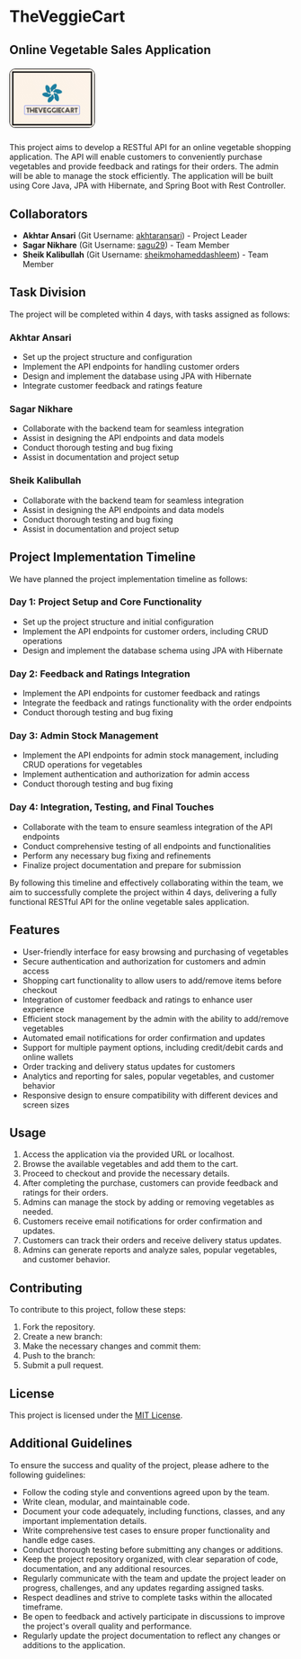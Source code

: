 # TheVeggieCart
## Online Vegetable Sales Application <p> <img src="logo.png" alt="Project Diagram" width="150" style="border: 1px solid black; border-radius: 10px;"> </p>

This project aims to develop a RESTful API for an online vegetable shopping application. The API will enable customers to conveniently purchase vegetables and provide feedback and ratings for their orders. The admin will be able to manage the stock efficiently. The application will be built using Core Java, JPA with Hibernate, and Spring Boot with Rest Controller.

## Collaborators

- **Akhtar Ansari** (Git Username: [akhtaransari](https://github.com/akhtaransari)) - Project Leader
- **Sagar Nikhare** (Git Username: [sagu29](https://github.com/sagu29)) - Team Member
- **Sheik Kalibullah** (Git Username: [sheikmohameddashleem](https://github.com/sheikmohameddashleem)) - Team Member

## Task Division

The project will be completed within 4 days, with tasks assigned as follows:

### Akhtar Ansari
- Set up the project structure and configuration
- Implement the API endpoints for handling customer orders
- Design and implement the database using JPA with Hibernate
- Integrate customer feedback and ratings feature

### Sagar Nikhare
- Collaborate with the backend team for seamless integration
- Assist in designing the API endpoints and data models
- Conduct thorough testing and bug fixing
- Assist in documentation and project setup

### Sheik Kalibullah
- Collaborate with the backend team for seamless integration
- Assist in designing the API endpoints and data models
- Conduct thorough testing and bug fixing
- Assist in documentation and project setup

## Project Implementation Timeline

We have planned the project implementation timeline as follows:

### Day 1: Project Setup and Core Functionality
- Set up the project structure and initial configuration
- Implement the API endpoints for customer orders, including CRUD operations
- Design and implement the database schema using JPA with Hibernate

### Day 2: Feedback and Ratings Integration
- Implement the API endpoints for customer feedback and ratings
- Integrate the feedback and ratings functionality with the order endpoints
- Conduct thorough testing and bug fixing

### Day 3: Admin Stock Management
- Implement the API endpoints for admin stock management, including CRUD operations for vegetables
- Implement authentication and authorization for admin access
- Conduct thorough testing and bug fixing

### Day 4: Integration, Testing, and Final Touches
- Collaborate with the team to ensure seamless integration of the API endpoints
- Conduct comprehensive testing of all endpoints and functionalities
- Perform any necessary bug fixing and refinements
- Finalize project documentation and prepare for submission

By following this timeline and effectively collaborating within the team, we aim to successfully complete the project within 4 days, delivering a fully functional RESTful API for the online vegetable sales application.


## Features

- User-friendly interface for easy browsing and purchasing of vegetables
- Secure authentication and authorization for customers and admin access
- Shopping cart functionality to allow users to add/remove items before checkout
- Integration of customer feedback and ratings to enhance user experience
- Efficient stock management by the admin with the ability to add/remove vegetables
- Automated email notifications for order confirmation and updates
- Support for multiple payment options, including credit/debit cards and online wallets
- Order tracking and delivery status updates for customers
- Analytics and reporting for sales, popular vegetables, and customer behavior
- Responsive design to ensure compatibility with different devices and screen sizes

## Usage

1. Access the application via the provided URL or localhost.
2. Browse the available vegetables and add them to the cart.
3. Proceed to checkout and provide the necessary details.
4. After completing the purchase, customers can provide feedback and ratings for their orders.
5. Admins can manage the stock by adding or removing vegetables as needed.
6. Customers receive email notifications for order confirmation and updates.
7. Customers can track their orders and receive delivery status updates.
8. Admins can generate reports and analyze sales, popular vegetables, and customer behavior.

## Contributing

To contribute to this project, follow these steps:

1. Fork the repository.
2. Create a new branch:
3. Make the necessary changes and commit them:
4. Push to the branch:
5. Submit a pull request.

## License

This project is licensed under the [MIT License](LICENSE).

## Additional Guidelines

To ensure the success and quality of the project, please adhere to the following guidelines:

- Follow the coding style and conventions agreed upon by the team.
- Write clean, modular, and maintainable code.
- Document your code adequately, including functions, classes, and any important implementation details.
- Write comprehensive test cases to ensure proper functionality and handle edge cases.
- Conduct thorough testing before submitting any changes or additions.
- Keep the project repository organized, with clear separation of code, documentation, and any additional resources.
- Regularly communicate with the team and update the project leader on progress, challenges, and any updates regarding assigned tasks.
- Respect deadlines and strive to complete tasks within the allocated timeframe.
- Be open to feedback and actively participate in discussions to improve the project's overall quality and performance.
- Regularly update the project documentation to reflect any changes or additions to the application.

